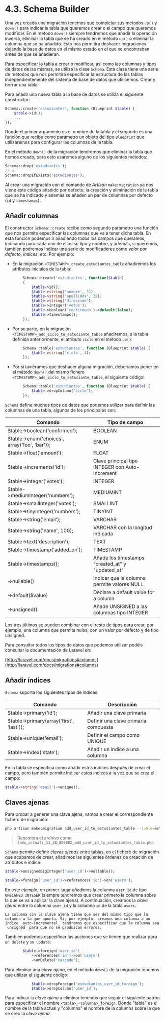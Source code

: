 # 4.3. Schema Builder

Una vez creada una migración tenemos que completar sus métodos `up()` y `down()` para indicar la tabla que queremos crear o el campo que queremos modificar. En el método `down()` siempre tendremos que añadir la operación inversa, eliminar la tabla que se ha creado en el método `up()` o eliminar la columna que se ha añadido. Esto nos permitirá deshacer migraciones dejando la base de datos en el mismo estado en el que se encontraban antes de que se añadieran.

Para especificar la tabla a crear o modificar, así como las columnas y tipos de datos de las mismas, se utiliza la clase `Schema`. Esta clase tiene una serie de métodos que nos permitirá especificar la estructura de las tablas independientemente del sistema de base de datos que utilicemos.
Crear y borrar una tabla

Para añadir una nueva tabla a la base de datos se utiliza el siguiente constructor:

```php
Schema::create('estudiantes', function (Blueprint $table) {
    $table->id();
    ...
});
```

Donde el primer argumento es el nombre de la tabla y el segundo es una función que recibe como parámetro un objeto del tipo `Blueprint` que utilizaremos para configurar las columnas de la tabla.

En el método `down()` de la migración tendremos que eliminar la tabla que hemos creado, para esto usaremos alguno de los siguientes métodos:

```php
Schema::drop('estudiantes');
// o
Schema::dropIfExists('estudiantes');
```

Al crear una migración con el comando de _Artisan_ `make:migration` ya nos viene este código añadido por defecto, la creación y eliminación de la tabla que se ha indicado y además se añaden un par de columnas por defecto (`id` y `timestamps`).

## Añadir columnas

El constructor `Schema::create` recibe como segundo parámetro una función que nos permite especificar las columnas que va a tener dicha tabla. En esta función podemos ir añadiendo todos los campos que queramos, indicando para cada uno de ellos su tipo y nombre, y además, si queremos, también podremos indicar una serie de modificadores como _valor por defecto_, _índices_, etc. Por ejemplo:

- En la migración `<TIMESTAMP>_create_estudiantes_table` añadiremos los atributos iniciales de la tabla:

```php
        Schema::create('estudiantes', function($table)
        {
            $table->id();
            $table->string('nombre', 32);
            $table->string('apellidos', 32);
            $table->string('direccion');
            $table->integer('votos');
            $table->boolean('confirmado')->default(false);
            $table->timestamps();
        });
```

- Por su parte, en la migración `<TIMESTAMP>_add_ciclo_to_estudiante_table` añadiremos, a la tabla definida anteriormente, el atributo `ciclo` en el método `up()`:

```php
        Schema::table('estudiantes', function (Blueprint $table) {
            $table->string('ciclo', 4);
        });
```

- Por si tuviéramos que deshacer alguna migración, deberíamos poner en el método `down()` del mismo fichero `<TIMESTAMP>_add_ciclo_to_estudiante_table`, el siguiente código:

```php
        Schema::table('estudiantes', function (Blueprint $table) {
            $table->dropColumn('ciclo');
        });
```

`Schema` define muchos tipos de datos que podemos utilizar para definir las columnas de una tabla, algunos de los principales son:

Comando	| Tipo de campo
--------|--------------
$table->boolean('confirmed'); | BOOLEAN
$table->enum('choices', array('foo', 'bar')); | ENUM
$table->float('amount'); | FLOAT
$table->increments('id'); | Clave principal tipo INTEGER con Auto-Increment
$table->integer('votes'); | INTEGER
$table->mediumInteger('numbers'); | MEDIUMINT
$table->smallInteger('votes'); |SMALLINT
$table->tinyInteger('numbers'); | TINYINT
$table->string('email'); | VARCHAR
$table->string('name', 100); | VARCHAR con la longitud indicada
$table->text('description'); | TEXT
$table->timestamp('added_on'); | TIMESTAMP
$table->timestamps(); | Añade los timestamps "created_at" y "updated_at"
->nullable() | Indicar que la columna permite valores NULL
->default($value) | Declare a default value for a column
->unsigned() | Añade UNSIGNED a las columnas tipo INTEGER

Los tres últimos se pueden combinar con el resto de tipos para crear, por ejemplo, una columna que permita nulos, con un valor por defecto y de tipo unsigned.

Para consultar todos los tipos de datos que podemos utilizar podéis consultar la documentación de Laravel en:

[http://laravel.com/docs/migrations#columns](http://laravel.com/docs/migrations#columns)

## Añadir índices

`Schema` soporta los siguientes tipos de índices:

Comando | Descripción
--------|------------
$table->primary('id'); | Añadir una clave primaria
$table->primary(array('first', 'last')); | Definir una clave primaria compuesta
$table->unique('email'); | Definir el campo como UNIQUE
$table->index('state'); | Añadir un índice a una columna

En la tabla se especifica como añadir estos índices después de crear el campo, pero también permite indicar estos índices a la vez que se crea el campo:

```php
$table->string('email')->unique();
```

## Claves ajenas

Para probar a generar una clave ajena, vamos a crear el correspondiente fichero de migración:

```bash
php artisan make:migration add_user_id_to_estudiantes_table --table=estudiantes
```

> Renombra el archivo como _`[año_actual]`_`_11_28_000002_add_user_id_to_estudiantes_table.php`

`Schema` permite definir _claves ajenas_ entre tablas. en el fichero de migración que acabamos de crear, añadimos las siguientes órdenes de creación de atributos e índice:

```php
$table->unsignedBigInteger('user_id')->nullable();

$table->foreign('user_id')->references('id')->on('users');
```

En este ejemplo, en primer lugar añadimos la columna `user_id` de tipo `UNSIGNED INTEGER` (siempre tendremos que crear primero la columna sobre la que se va a aplicar la clave ajena). A continuación, creamos la _clave ajena_ entre la columna `user_id` y la columna `id` de la tabla `users`.

    La columna con la clave ajena tiene que ser del mismo tipo que la columna a la que apunta. Si, por ejemplo, creamos una columna a un índice _auto-incremental_ tendremos que especificar que la columna sea `unsigned` para que no se produzcan errores.

También podemos especificar las acciones que se tienen que realizar para `on delete` y `on update`:

```php
        $table->foreign('user_id')
            ->references('id')->on('users')
            ->onDelete('cascade');
```

Para eliminar una _clave ajena_, en el método `down()` de la migración tenemos que utilizar el siguiente código:

```php
            $table->dropForeign('estudiantes_user_id_foreign');
            $table->dropColumn('user_id');
```

Para indicar la _clave ajena_ a eliminar tenemos que seguir el siguiente patrón para especificar el nombre `<tabla>_<columna>_foreign`. Donde "tabla" es el nombre de la tabla actual y "columna" el nombre de la columna sobre la que se creo la _clave ajena_.

